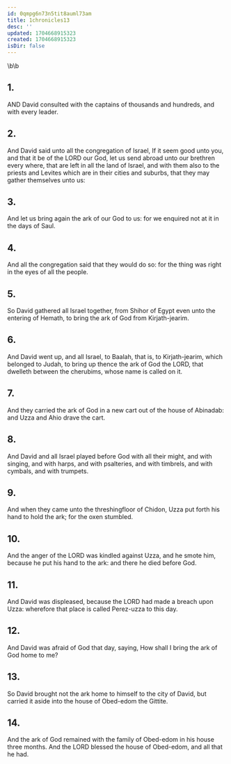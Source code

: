 ```yaml
---
id: 0qmpg6n73n5tit8auml73am
title: 1chronicles13
desc: ''
updated: 1704668915323
created: 1704668915323
isDir: false
---
```

\b\b
## 1.
AND David consulted with the captains of thousands and hundreds, and with every leader.
## 2.
And David said unto all the congregation of Israel, If it seem good unto you, and that it be of the LORD our God, let us send abroad unto our brethren every where, that are left in all the land of Israel, and with them also to the priests and Levites which are in their cities and suburbs, that they may gather themselves unto us:
## 3.
And let us bring again the ark of our God to us: for we enquired not at it in the days of Saul.
## 4.
And all the congregation said that they would do so: for the thing was right in the eyes of all the people.
## 5.
So David gathered all Israel together, from Shihor of Egypt even unto the entering of Hemath, to bring the ark of God from Kirjath-jearim.
## 6.
And David went up, and all Israel, to Baalah, that is, to Kirjath-jearim, which belonged to Judah, to bring up thence the ark of God the LORD, that dwelleth between the cherubims, whose name is called on it.
## 7.
And they carried the ark of God in a new cart out of the house of Abinadab: and Uzza and Ahio drave the cart.
## 8.
And David and all Israel played before God with all their might, and with singing, and with harps, and with psalteries, and with timbrels, and with cymbals, and with trumpets.
## 9.
And when they came unto the threshingfloor of Chidon, Uzza put forth his hand to hold the ark; for the oxen stumbled.
## 10.
And the anger of the LORD was kindled against Uzza, and he smote him, because he put his hand to the ark: and there he died before God.
## 11.
And David was displeased, because the LORD had made a breach upon Uzza: wherefore that place is called Perez-uzza to this day.
## 12.
And David was afraid of God that day, saying, How shall I bring the ark of God home to me?
## 13.
So David brought not the ark home to himself to the city of David, but carried it aside into the house of Obed-edom the Gittite.
## 14.
And the ark of God remained with the family of Obed-edom in his house three months.  And the LORD blessed the house of Obed-edom, and all that he had.
